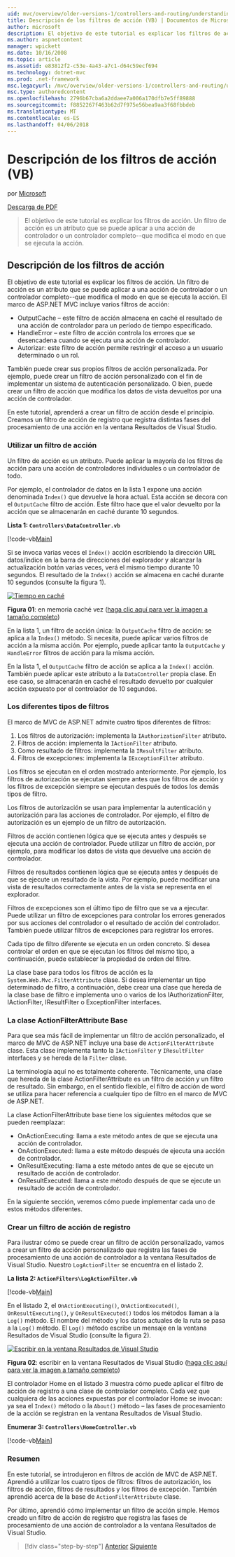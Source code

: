 ```yaml
---
uid: mvc/overview/older-versions-1/controllers-and-routing/understanding-action-filters-vb
title: Descripción de los filtros de acción (VB) | Documentos de Microsoft
author: microsoft
description: El objetivo de este tutorial es explicar los filtros de acción. Un filtro de acción es un atributo que se puede aplicar a una acción de controlador o un controlador de todo...
ms.author: aspnetcontent
manager: wpickett
ms.date: 10/16/2008
ms.topic: article
ms.assetid: e83812f2-c53e-4a43-a7c1-d64c59ecf694
ms.technology: dotnet-mvc
ms.prod: .net-framework
msc.legacyurl: /mvc/overview/older-versions-1/controllers-and-routing/understanding-action-filters-vb
msc.type: authoredcontent
ms.openlocfilehash: 2796b67cba6a2ddaee7a006a170dfb7e5ff89888
ms.sourcegitcommit: f8852267f463b62d7f975e56bea9aa3f68fbbdeb
ms.translationtype: MT
ms.contentlocale: es-ES
ms.lasthandoff: 04/06/2018
---
```

<a name="understanding-action-filters-vb"></a>Descripción de los filtros de acción (VB)
====================
por [Microsoft](https://github.com/microsoft)

[Descarga de PDF](http://download.microsoft.com/download/e/f/3/ef3f2ff6-7424-48f7-bdaa-180ef64c3490/ASPNET_MVC_Tutorial_14_VB.pdf)

> El objetivo de este tutorial es explicar los filtros de acción. Un filtro de acción es un atributo que se puede aplicar a una acción de controlador o un controlador completo--que modifica el modo en que se ejecuta la acción.


## <a name="understanding-action-filters"></a>Descripción de los filtros de acción

El objetivo de este tutorial es explicar los filtros de acción. Un filtro de acción es un atributo que se puede aplicar a una acción de controlador o un controlador completo--que modifica el modo en que se ejecuta la acción. El marco de ASP.NET MVC incluye varios filtros de acción:

- OutputCache – este filtro de acción almacena en caché el resultado de una acción de controlador para un período de tiempo especificado.
- HandleError – este filtro de acción controla los errores que se desencadena cuando se ejecuta una acción de controlador.
- Autorizar: este filtro de acción permite restringir el acceso a un usuario determinado o un rol.

También puede crear sus propios filtros de acción personalizada. Por ejemplo, puede crear un filtro de acción personalizado con el fin de implementar un sistema de autenticación personalizado. O bien, puede crear un filtro de acción que modifica los datos de vista devueltos por una acción de controlador.

En este tutorial, aprenderá a crear un filtro de acción desde el principio. Creamos un filtro de acción de registro que registra distintas fases del procesamiento de una acción en la ventana Resultados de Visual Studio.

### <a name="using-an-action-filter"></a>Utilizar un filtro de acción

Un filtro de acción es un atributo. Puede aplicar la mayoría de los filtros de acción para una acción de controladores individuales o un controlador de todo.

Por ejemplo, el controlador de datos en la lista 1 expone una acción denominada `Index()` que devuelve la hora actual. Esta acción se decora con el `OutputCache` filtro de acción. Este filtro hace que el valor devuelto por la acción que se almacenarán en caché durante 10 segundos.

**Lista 1: `Controllers\DataController.vb`**

[!code-vb[Main](understanding-action-filters-vb/samples/sample1.vb)]

Si se invoca varias veces el `Index()` acción escribiendo la dirección URL datos/índice en la barra de direcciones del explorador y alcanzar la actualización botón varias veces, verá el mismo tiempo durante 10 segundos. El resultado de la `Index()` acción se almacena en caché durante 10 segundos (consulte la figura 1).


[![Tiempo en caché](understanding-action-filters-vb/_static/image2.png)](understanding-action-filters-vb/_static/image1.png)

**Figura 01**: en memoria caché vez ([haga clic aquí para ver la imagen a tamaño completo](understanding-action-filters-vb/_static/image3.png))


En la lista 1, un filtro de acción única: la `OutputCache` filtro de acción: se aplica a la `Index()` método. Si necesita, puede aplicar varios filtros de acción a la misma acción. Por ejemplo, puede aplicar tanto la `OutputCache` y `HandleError` filtros de acción para la misma acción.

En la lista 1, el `OutputCache` filtro de acción se aplica a la `Index()` acción. También puede aplicar este atributo a la `DataController` propia clase. En ese caso, se almacenarán en caché el resultado devuelto por cualquier acción expuesto por el controlador de 10 segundos.

### <a name="the-different-types-of-filters"></a>Los diferentes tipos de filtros

El marco de MVC de ASP.NET admite cuatro tipos diferentes de filtros:

1. Los filtros de autorización: implementa la `IAuthorizationFilter` atributo.
2. Filtros de acción: implementa la `IActionFilter` atributo.
3. Como resultado de filtros: implementa la `IResultFilter` atributo.
4. Filtros de excepciones: implementa la `IExceptionFilter` atributo.

Los filtros se ejecutan en el orden mostrado anteriormente. Por ejemplo, los filtros de autorización se ejecutan siempre antes que los filtros de acción y los filtros de excepción siempre se ejecutan después de todos los demás tipos de filtro.

Los filtros de autorización se usan para implementar la autenticación y autorización para las acciones de controlador. Por ejemplo, el filtro de autorización es un ejemplo de un filtro de autorización.

Filtros de acción contienen lógica que se ejecuta antes y después se ejecuta una acción de controlador. Puede utilizar un filtro de acción, por ejemplo, para modificar los datos de vista que devuelve una acción de controlador.

Filtros de resultados contienen lógica que se ejecuta antes y después de que se ejecute un resultado de la vista. Por ejemplo, puede modificar una vista de resultados correctamente antes de la vista se representa en el explorador.

Filtros de excepciones son el último tipo de filtro que se va a ejecutar. Puede utilizar un filtro de excepciones para controlar los errores generados por sus acciones del controlador o el resultado de acción del controlador. También puede utilizar filtros de excepciones para registrar los errores.

Cada tipo de filtro diferente se ejecuta en un orden concreto. Si desea controlar el orden en que se ejecutan los filtros del mismo tipo, a continuación, puede establecer la propiedad de orden del filtro.

La clase base para todos los filtros de acción es la `System.Web.Mvc.FilterAttribute` clase. Si desea implementar un tipo determinado de filtro, a continuación, debe crear una clase que hereda de la clase base de filtro e implementa uno o varios de los IAuthorizationFilter, IActionFilter, IResultFilter o ExceptionFilter interfaces.

### <a name="the-base-actionfilterattribute-class"></a>La clase ActionFilterAttribute Base

Para que sea más fácil de implementar un filtro de acción personalizado, el marco de MVC de ASP.NET incluye una base de `ActionFilterAttribute` clase. Esta clase implementa tanto la `IActionFilter` y `IResultFilter` interfaces y se hereda de la `Filter` clase.

La terminología aquí no es totalmente coherente. Técnicamente, una clase que hereda de la clase ActionFilterAttribute es un filtro de acción y un filtro de resultado. Sin embargo, en el sentido flexible, el filtro de acción de word se utiliza para hacer referencia a cualquier tipo de filtro en el marco de MVC de ASP.NET.

La clase ActionFilterAttribute base tiene los siguientes métodos que se pueden reemplazar:

- OnActionExecuting: llama a este método antes de que se ejecuta una acción de controlador.
- OnActionExecuted: llama a este método después de ejecuta una acción de controlador.
- OnResultExecuting: llama a este método antes de que se ejecute un resultado de acción de controlador.
- OnResultExecuted: llama a este método después de que se ejecute un resultado de acción de controlador.

En la siguiente sección, veremos cómo puede implementar cada uno de estos métodos diferentes.

### <a name="creating-a-log-action-filter"></a>Crear un filtro de acción de registro

Para ilustrar cómo se puede crear un filtro de acción personalizado, vamos a crear un filtro de acción personalizado que registra las fases de procesamiento de una acción de controlador a la ventana Resultados de Visual Studio. Nuestro `LogActionFilter` se encuentra en el listado 2.

**La lista 2: `ActionFilters\LogActionFilter.vb`**

[!code-vb[Main](understanding-action-filters-vb/samples/sample2.vb)]

En el listado 2, el `OnActionExecuting()`, `OnActionExecuted()`, `OnResultExecuting()`, y `OnResultExecuted()` todos los métodos llaman a la `Log()` método. El nombre del método y los datos actuales de la ruta se pasa a la `Log()` método. El `Log()` método escribe un mensaje en la ventana Resultados de Visual Studio (consulte la figura 2).


[![Escribir en la ventana Resultados de Visual Studio](understanding-action-filters-vb/_static/image5.png)](understanding-action-filters-vb/_static/image4.png)

**Figura 02**: escribir en la ventana Resultados de Visual Studio ([haga clic aquí para ver la imagen a tamaño completo](understanding-action-filters-vb/_static/image6.png))


El controlador Home en el listado 3 muestra cómo puede aplicar el filtro de acción de registro a una clase de controlador completo. Cada vez que cualquiera de las acciones expuestas por el controlador Home se invocan: ya sea el `Index()` método o la `About()` método – las fases de procesamiento de la acción se registran en la ventana Resultados de Visual Studio.

**Enumerar 3: `Controllers\HomeController.vb`**

[!code-vb[Main](understanding-action-filters-vb/samples/sample3.vb)]

### <a name="summary"></a>Resumen

En este tutorial, se introdujeron en filtros de acción de MVC de ASP.NET. Aprendió a utilizar los cuatro tipos de filtros: filtros de autorización, los filtros de acción, filtros de resultados y los filtros de excepción. También aprendió acerca de la base de `ActionFilterAttribute` clase.

Por último, aprendió cómo implementar un filtro de acción simple. Hemos creado un filtro de acción de registro que registra las fases de procesamiento de una acción de controlador a la ventana Resultados de Visual Studio.

> [!div class="step-by-step"]
> [Anterior](asp-net-mvc-routing-overview-vb.md)
> [Siguiente](improving-performance-with-output-caching-vb.md)

